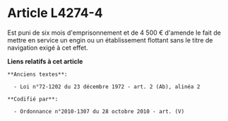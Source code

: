 # Article L4274-4

Est puni de six mois d'emprisonnement et de 4 500 € d'amende le fait de mettre en service un engin ou un établissement
flottant sans le titre de navigation exigé à cet effet.

**Liens relatifs à cet article**

	**Anciens textes**:

	  - Loi n°72-1202 du 23 décembre 1972 - art. 2 (Ab), alinéa 2

	**Codifié par**:

	  - Ordonnance n°2010-1307 du 28 octobre 2010 - art. (V)
